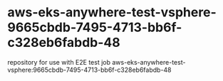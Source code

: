 # aws-eks-anywhere-test-vsphere-9665cbdb-7495-4713-bb6f-c328eb6fabdb-48
repository for use with E2E test job aws-eks-anywhere-test-vsphere:9665cbdb-7495-4713-bb6f-c328eb6fabdb-48
